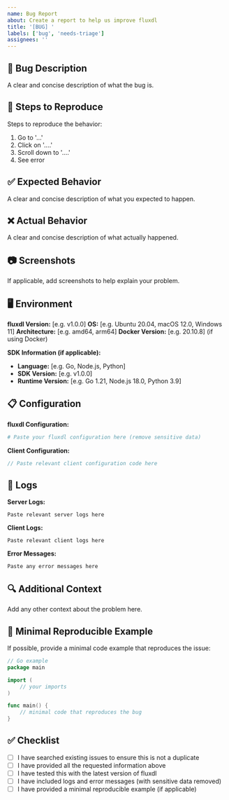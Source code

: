 ```yaml
---
name: Bug Report
about: Create a report to help us improve fluxdl
title: '[BUG] '
labels: ['bug', 'needs-triage']
assignees: ''
---
```


## 🐛 Bug Description

A clear and concise description of what the bug is.

## 🔄 Steps to Reproduce

Steps to reproduce the behavior:
1. Go to '...'
2. Click on '....'
3. Scroll down to '....'
4. See error

## ✅ Expected Behavior

A clear and concise description of what you expected to happen.

## ❌ Actual Behavior

A clear and concise description of what actually happened.

## 📷 Screenshots

If applicable, add screenshots to help explain your problem.

## 🖥️ Environment

**fluxdl Version:** [e.g. v1.0.0]
**OS:** [e.g. Ubuntu 20.04, macOS 12.0, Windows 11]
**Architecture:** [e.g. amd64, arm64]
**Docker Version:** [e.g. 20.10.8] (if using Docker)

**SDK Information (if applicable):**
- **Language:** [e.g. Go, Node.js, Python]
- **SDK Version:** [e.g. v1.0.0]
- **Runtime Version:** [e.g. Go 1.21, Node.js 18.0, Python 3.9]

## 📋 Configuration

**fluxdl Configuration:**
```yaml
# Paste your fluxdl configuration here (remove sensitive data)
```

**Client Configuration:**
```go
// Paste relevant client configuration code here
```

## 📝 Logs

**Server Logs:**
```
Paste relevant server logs here
```

**Client Logs:**
```
Paste relevant client logs here
```

**Error Messages:**
```
Paste any error messages here
```

## 🔍 Additional Context

Add any other context about the problem here.

## 🧪 Minimal Reproducible Example

If possible, provide a minimal code example that reproduces the issue:

```go
// Go example
package main

import (
    // your imports
)

func main() {
    // minimal code that reproduces the bug
}
```

## ✅ Checklist

- [ ] I have searched existing issues to ensure this is not a duplicate
- [ ] I have provided all the requested information above
- [ ] I have tested this with the latest version of fluxdl
- [ ] I have included logs and error messages (with sensitive data removed)
- [ ] I have provided a minimal reproducible example (if applicable)
